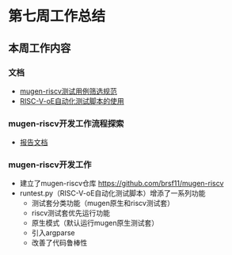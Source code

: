 # 第七周工作总结  

## 本周工作内容  
### 文档  
- [mugen-riscv测试用例筛选规范](https://github.com/brsf11/mugen-riscv/blob/riscv/doc_riscv/Markdown/mugen-riscv%E6%B5%8B%E8%AF%95%E7%94%A8%E4%BE%8B%E7%AD%9B%E9%80%89%E8%A7%84%E8%8C%83.md)  
- [RISC-V-oE自动化测试脚本的使用](https://github.com/brsf11/mugen-riscv/blob/riscv/doc_riscv/Markdown/RISC-V-oE%E8%87%AA%E5%8A%A8%E5%8C%96%E6%B5%8B%E8%AF%95%E8%84%9A%E6%9C%AC%E4%BD%BF%E7%94%A8.md)  
### mugen-riscv开发工作流程探索  
- [报告文档](https://github.com/brsf11/Tarsier-Internship/blob/main/Presentation/RISC-V-mugen-Workflow/Markdown/report.md)  
### mugen-riscv开发工作  
- 建立了mugen-riscv仓库 https://github.com/brsf11/mugen-riscv  
- runtest.py（RISC-V-oE自动化测试脚本）增添了一系列功能  
    - 测试套分类功能（mugen原生和riscv测试套）  
    - riscv测试套优先运行功能  
    - 原生模式（默认运行mugen原生测试套）  
    - 引入argparse  
    - 改善了代码鲁棒性  